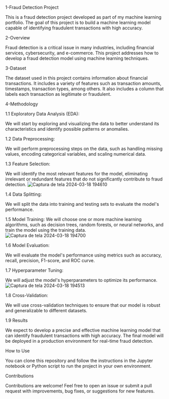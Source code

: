1-Fraud Detection Project

  This is a fraud detection project developed as part of my machine learning portfolio. The goal of this project is to build a machine learning model capable of identifying fraudulent transactions with high accuracy.

2-Overview

  Fraud detection is a critical issue in many industries, including financial services, cybersecurity, and e-commerce. This project addresses how to develop a fraud detection model using machine learning techniques.

3-Dataset

  The dataset used in this project contains information about financial transactions. It includes a variety of features such as transaction amounts, timestamps, transaction types, among others. It also includes a column that labels each transaction as legitimate or fraudulent.

4-Methodology

1.1 Exploratory Data Analysis (EDA): 

  We will start by exploring and visualizing the data to better understand its characteristics and identify possible patterns or anomalies.

1.2 Data Preprocessing:

  We will perform preprocessing steps on the data, such as handling missing values, encoding categorical variables, and scaling numerical data.

1.3 Feature Selection: 

  We will identify the most relevant features for the model, eliminating irrelevant or redundant features that do not significantly contribute to fraud detection.
  ![Captura de tela 2024-03-18 194610](https://github.com/guina12/MLDEFAULT/assets/115325442/3bd3285d-c194-455c-abe0-12ee7b0eba23)


1.4 Data Splitting: 

  We will split the data into training and testing sets to evaluate the model's performance.

1.5 Model Training:
  We will choose one or more machine learning algorithms, such as decision trees, random forests, or neural networks, and train the model using the training data.
   ![Captura de tela 2024-03-18 194700](https://github.com/guina12/MLDEFAULT/assets/115325442/f2db2655-3d4d-4706-bdd4-7a8295f31452)

1.6 Model Evaluation: 

  We will evaluate the model's performance using metrics such as accuracy, recall, precision, F1-score, and ROC curve.

1.7 Hyperparameter Tuning:

  We will adjust the model's hyperparameters to optimize its performance.
  ![Captura de tela 2024-03-18 194513](https://github.com/guina12/MLDEFAULT/assets/115325442/d9ec7ecf-a6bd-4698-8e07-c54443149979)


1.8 Cross-Validation:

  We will use cross-validation techniques to ensure that our model is robust and generalizable to different datasets.

1.9 Results

  We expect to develop a precise and effective machine learning model that can identify fraudulent transactions with high accuracy. The final model will be deployed in a production environment for real-time fraud detection.

How to Use

   You can clone this repository and follow the instructions in the Jupyter notebook or Python script to run the project in your own environment.

Contributions

  Contributions are welcome! Feel free to open an issue or submit a pull request with improvements, bug fixes, or suggestions for new features.
